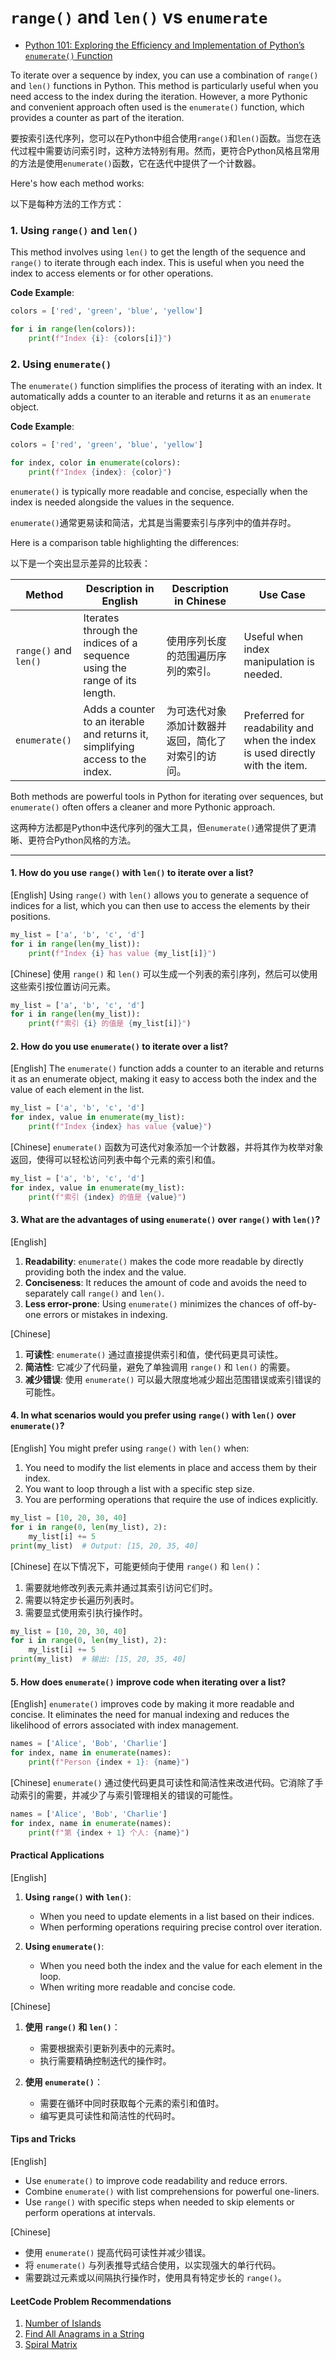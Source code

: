 # `range()` and `len()` vs `enumerate`
- [Python 101: Exploring the Efficiency and Implementation of Python’s `enumerate()` Function](https://codebitwave.com/python-101-exploring-the-efficiency-and-implementation-of-pythons-enumerate-function/)
  
To iterate over a sequence by index, you can use a combination of `range()` and `len()` functions in Python. This method is particularly useful when you need access to the index during the iteration. However, a more Pythonic and convenient approach often used is the `enumerate()` function, which provides a counter as part of the iteration.

要按索引迭代序列，您可以在Python中组合使用`range()`和`len()`函数。当您在迭代过程中需要访问索引时，这种方法特别有用。然而，更符合Python风格且常用的方法是使用`enumerate()`函数，它在迭代中提供了一个计数器。

Here's how each method works:

以下是每种方法的工作方式：

### 1. Using `range()` and `len()`

This method involves using `len()` to get the length of the sequence and `range()` to iterate through each index. This is useful when you need the index to access elements or for other operations.

**Code Example**:

```python
colors = ['red', 'green', 'blue', 'yellow']

for i in range(len(colors)):
    print(f"Index {i}: {colors[i]}")
```

### 2. Using `enumerate()`

The `enumerate()` function simplifies the process of iterating with an index. It automatically adds a counter to an iterable and returns it as an `enumerate` object.

**Code Example**:

```python
colors = ['red', 'green', 'blue', 'yellow']

for index, color in enumerate(colors):
    print(f"Index {index}: {color}")
```

`enumerate()` is typically more readable and concise, especially when the index is needed alongside the values in the sequence.

`enumerate()`通常更易读和简洁，尤其是当需要索引与序列中的值并存时。

Here is a comparison table highlighting the differences:

以下是一个突出显示差异的比较表：

| Method | Description in English | Description in Chinese | Use Case |
|--------|------------------------|------------------------|----------|
| `range()` and `len()` | Iterates through the indices of a sequence using the range of its length. | 使用序列长度的范围遍历序列的索引。 | Useful when index manipulation is needed. |
| `enumerate()` | Adds a counter to an iterable and returns it, simplifying access to the index. | 为可迭代对象添加计数器并返回，简化了对索引的访问。 | Preferred for readability and when the index is used directly with the item. |

Both methods are powerful tools in Python for iterating over sequences, but `enumerate()` often offers a cleaner and more Pythonic approach.

这两种方法都是Python中迭代序列的强大工具，但`enumerate()`通常提供了更清晰、更符合Python风格的方法。

------

#### 1. How do you use `range()` with `len()` to iterate over a list?
[English]
Using `range()` with `len()` allows you to generate a sequence of indices for a list, which you can then use to access the elements by their positions.

```python
my_list = ['a', 'b', 'c', 'd']
for i in range(len(my_list)):
    print(f"Index {i} has value {my_list[i]}")
```

[Chinese]
使用 `range()` 和 `len()` 可以生成一个列表的索引序列，然后可以使用这些索引按位置访问元素。

```python
my_list = ['a', 'b', 'c', 'd']
for i in range(len(my_list)):
    print(f"索引 {i} 的值是 {my_list[i]}")
```

#### 2. How do you use `enumerate()` to iterate over a list?
[English]
The `enumerate()` function adds a counter to an iterable and returns it as an enumerate object, making it easy to access both the index and the value of each element in the list.

```python
my_list = ['a', 'b', 'c', 'd']
for index, value in enumerate(my_list):
    print(f"Index {index} has value {value}")
```

[Chinese]
`enumerate()` 函数为可迭代对象添加一个计数器，并将其作为枚举对象返回，使得可以轻松访问列表中每个元素的索引和值。

```python
my_list = ['a', 'b', 'c', 'd']
for index, value in enumerate(my_list):
    print(f"索引 {index} 的值是 {value}")
```

#### 3. What are the advantages of using `enumerate()` over `range()` with `len()`?
[English]
1. **Readability**: `enumerate()` makes the code more readable by directly providing both the index and the value.
2. **Conciseness**: It reduces the amount of code and avoids the need to separately call `range()` and `len()`.
3. **Less error-prone**: Using `enumerate()` minimizes the chances of off-by-one errors or mistakes in indexing.

[Chinese]
1. **可读性**: `enumerate()` 通过直接提供索引和值，使代码更具可读性。
2. **简洁性**: 它减少了代码量，避免了单独调用 `range()` 和 `len()` 的需要。
3. **减少错误**: 使用 `enumerate()` 可以最大限度地减少超出范围错误或索引错误的可能性。

#### 4. In what scenarios would you prefer using `range()` with `len()` over `enumerate()`?
[English]
You might prefer using `range()` with `len()` when:
1. You need to modify the list elements in place and access them by their index.
2. You want to loop through a list with a specific step size.
3. You are performing operations that require the use of indices explicitly.

```python
my_list = [10, 20, 30, 40]
for i in range(0, len(my_list), 2):
    my_list[i] += 5
print(my_list)  # Output: [15, 20, 35, 40]
```

[Chinese]
在以下情况下，可能更倾向于使用 `range()` 和 `len()`：
1. 需要就地修改列表元素并通过其索引访问它们时。
2. 需要以特定步长遍历列表时。
3. 需要显式使用索引执行操作时。

```python
my_list = [10, 20, 30, 40]
for i in range(0, len(my_list), 2):
    my_list[i] += 5
print(my_list)  # 输出: [15, 20, 35, 40]
```

#### 5. How does `enumerate()` improve code when iterating over a list?
[English]
`enumerate()` improves code by making it more readable and concise. It eliminates the need for manual indexing and reduces the likelihood of errors associated with index management.

```python
names = ['Alice', 'Bob', 'Charlie']
for index, name in enumerate(names):
    print(f"Person {index + 1}: {name}")
```

[Chinese]
`enumerate()` 通过使代码更具可读性和简洁性来改进代码。它消除了手动索引的需要，并减少了与索引管理相关的错误的可能性。

```python
names = ['Alice', 'Bob', 'Charlie']
for index, name in enumerate(names):
    print(f"第 {index + 1} 个人: {name}")
```

#### Practical Applications
[English]
1. **Using `range()` with `len()`**:
   - When you need to update elements in a list based on their indices.
   - When performing operations requiring precise control over iteration.

2. **Using `enumerate()`**:
   - When you need both the index and the value for each element in the loop.
   - When writing more readable and concise code.

[Chinese]
1. **使用 `range()` 和 `len()`**：
   - 需要根据索引更新列表中的元素时。
   - 执行需要精确控制迭代的操作时。

2. **使用 `enumerate()`**：
   - 需要在循环中同时获取每个元素的索引和值时。
   - 编写更具可读性和简洁性的代码时。

#### Tips and Tricks
[English]
- Use `enumerate()` to improve code readability and reduce errors.
- Combine `enumerate()` with list comprehensions for powerful one-liners.
- Use `range()` with specific steps when needed to skip elements or perform operations at intervals.

[Chinese]
- 使用 `enumerate()` 提高代码可读性并减少错误。
- 将 `enumerate()` 与列表推导式结合使用，以实现强大的单行代码。
- 需要跳过元素或以间隔执行操作时，使用具有特定步长的 `range()`。

#### LeetCode Problem Recommendations
1. [Number of Islands](https://leetcode.com/problems/number-of-islands/)
2. [Find All Anagrams in a String](https://leetcode.com/problems/find-all-anagrams-in-a-string/)
3. [Spiral Matrix](https://leetcode.com/problems/spiral-matrix/)
